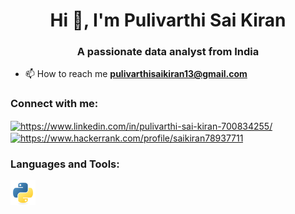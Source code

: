 <h1 align="center">Hi 👋, I'm Pulivarthi Sai Kiran</h1>
<h3 align="center">A passionate data analyst from India</h3>

- 📫 How to reach me **pulivarthisaikiran13@gmail.com**

<h3 align="left">Connect with me:</h3>
<p align="left">
<a href="https://linkedin.com/in/https://www.linkedin.com/in/pulivarthi-sai-kiran-700834255/" target="blank"><img align="center" src="https://raw.githubusercontent.com/rahuldkjain/github-profile-readme-generator/master/src/images/icons/Social/linked-in-alt.svg" alt="https://www.linkedin.com/in/pulivarthi-sai-kiran-700834255/" height="30" width="40" /></a>
<a href="https://www.hackerrank.com/https://www.hackerrank.com/profile/saikiran78937711" target="blank"><img align="center" src="https://raw.githubusercontent.com/rahuldkjain/github-profile-readme-generator/master/src/images/icons/Social/hackerrank.svg" alt="https://www.hackerrank.com/profile/saikiran78937711" height="30" width="40" /></a>
</p>

<h3 align="left">Languages and Tools:</h3>
<p align="left"> <a href="https://www.python.org" target="_blank" rel="noreferrer"> <img src="https://raw.githubusercontent.com/devicons/devicon/master/icons/python/python-original.svg" alt="python" width="40" height="40"/> </a> </p>
